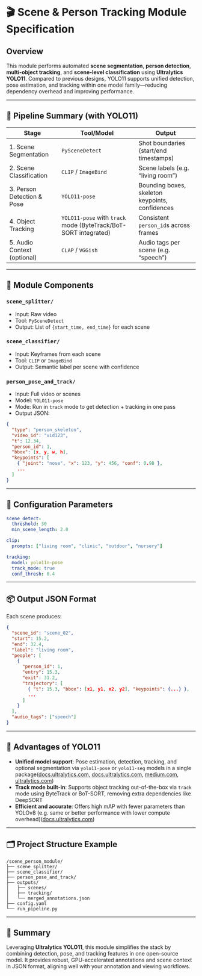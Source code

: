 # 🎬 Scene & Person Tracking Module Specification

## Overview

This module performs automated **scene segmentation**, **person detection**, **multi-object tracking**, and **scene-level classification** using **Ultralytics YOLO11**. Compared to previous designs, YOLO11 supports unified detection, pose estimation, and tracking within one model family—reducing dependency overhead and improving performance.

---

## 🔁 Pipeline Summary (with YOLO11)

| Stage                       | Tool/Model                                                      | Output                                          |
| --------------------------- | --------------------------------------------------------------- | ----------------------------------------------- |
| 1. Scene Segmentation       | `PySceneDetect`                                                 | Shot boundaries (start/end timestamps)          |
| 2. Scene Classification     | `CLIP` / `ImageBind`                                            | Scene labels (e.g. “living room”)               |
| 3. Person Detection & Pose  | `YOLO11-pose`                                                   | Bounding boxes, skeleton keypoints, confidences |
| 4. Object Tracking          | `YOLO11-pose` with `track` mode (ByteTrack/BoT-SORT integrated) | Consistent `person_id`s across frames           |
| 5. Audio Context (optional) | `CLAP` / `VGGish`                                               | Audio tags per scene (e.g. “speech”)            |

---

## 🧱 Module Components

### `scene_splitter/`

- Input: Raw video
- Tool: `PySceneDetect`
- Output: List of `{start_time, end_time}` for each scene

### `scene_classifier/`

- Input: Keyframes from each scene
- Tool: `CLIP` or `ImageBind`
- Output: Semantic label per scene with confidence

### `person_pose_and_track/`

- Input: Full video or scenes
- Model: `YOLO11-pose`
- Mode: Run in `track` mode to get detection + tracking in one pass
- Output JSON:

```json
{
  "type": "person_skeleton",
  "video_id": "vid123",
  "t": 12.34,
  "person_id": 1,
  "bbox": [x, y, w, h],
  "keypoints": [
    { "joint": "nose", "x": 123, "y": 456, "conf": 0.98 },
    ...
  ]
}
```

---

## 🔧 Configuration Parameters

```yaml
scene_detect:
  threshold: 30
  min_scene_length: 2.0

clip:
  prompts: ["living room", "clinic", "outdoor", "nursery"]

tracking:
  model: yolo11n-pose
  track_mode: true
  conf_thresh: 0.4
```

---

## 📦 Output JSON Format

Each scene produces:

```json
{
  "scene_id": "scene_02",
  "start": 15.2,
  "end": 32.4,
  "label": "living room",
  "people": [
    {
      "person_id": 1,
      "entry": 15.3,
      "exit": 31.2,
      "trajectory": [
        { "t": 15.3, "bbox": [x1, y1, x2, y2], "keypoints": {...} },
        ...
      ]
    }
  ],
  "audio_tags": ["speech"]
}
```

---

## 🚀 Advantages of YOLO11

- **Unified model support**: Pose estimation, detection, tracking, and optional segmentation via `yolo11-pose` or `yolo11-seg` models in a single package([docs.ultralytics.com][1], [docs.ultralytics.com][2], [medium.com][3], [ultralytics.com][4])
- **Track mode built-in**: Supports object tracking out-of-the-box via `track` mode using ByteTrack or BoT-SORT, removing extra dependencies like DeepSORT
- **Efficient and accurate**: Offers high mAP with fewer parameters than YOLOv8 (e.g. same or better performance with lower compute overhead)([docs.ultralytics.com][1])

---

## 🗂 Project Structure Example

```
/scene_person_module/
├── scene_splitter/
├── scene_classifier/
├── person_pose_and_track/
├── outputs/
│   ├── scenes/
│   ├── tracking/
│   └── merged_annotations.json
├── config.yaml
└── run_pipeline.py
```

---

## 🎯 Summary

Leveraging **Ultralytics YOLO11**, this module simplifies the stack by combining detection, pose, and tracking features in one open-source model. It provides robust, GPU-accelerated annotations and scene context in JSON format, aligning well with your annotation and viewing workflows.

[1]: https://docs.ultralytics.com/models/yolo11/?utm_source=chatgpt.com "Ultralytics YOLO11"
[2]: https://docs.ultralytics.com/tasks/pose/?utm_source=chatgpt.com "Pose Estimation - Ultralytics YOLO Docs"
[3]: https://medium.com/%40beam_villa/object-tracking-made-easy-with-yolov11-bytetrack-73aac16a9f4a?utm_source=chatgpt.com "Object Tracking Made Easy with YOLOv11 + ByteTrack - Medium"
[4]: https://www.ultralytics.com/blog/a-guide-on-tracking-moving-objects-in-videos-with-ultralytics-yolo-models?utm_source=chatgpt.com "A Guide on Tracking Moving Objects in Videos with Ultralytics YOLO ..."
